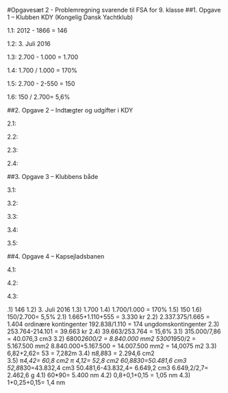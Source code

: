 #Opgavesæt 2 - Problemregning svarende til FSA for 9. klasse
##1. Opgave 1 – Klubben KDY (Kongelig Dansk Yachtklub)

1.1: 2012 - 1866 = 146

1.2: 3. Juli 2016

1.3: 2.700 - 1.000 = 1.700

1.4: 1.700 / 1.000 =  170%

1.5: 2.700 - 2-550 = 150

1.6: 150 / 2.700= 5,6%


##2. Opgave 2 – Indtægter og udgifter i KDY

2.1: 

2.2: 

2.3: 

2.4: 

##3. Opgave 3 – Klubbens både

3.1: 

3.2: 

3.3: 

3.4: 

3.5: 


##4. Opgave 4 – Kapsejladsbanen

4.1: 

4.2: 

4.3: 


.1) 146
1.2) 3. Juli 2016
1.3) 1.700
1.4) 1.700/1.000 =  170%
1.5) 150
1.6) 150/2.700= 5,5%
2.1) 1.665+1.110+555 = 3.330 kr
2.2) 2.337.375/1.665 = 1.404 ordinære kontingenter
       192.838/1.110 = 174 ungdomskontingenter
2.3) 253.764-214.101 =  39.663 kr
2.4) 39.663/253.764 =  15,6%
3.1) 315.000/7,86 =  40.076,3 cm3
3.2) 6800*2600/2 = 8.840.000 mm2
        5300*1950/2 = 5.167.500 mm2
            8.840.000+5.167.500 = 14.007.500 mm2 = 14,0075 m2
3.3) 6,82+2,62= 53 = 7,282m
3.4) π*8,8*83 = 2.294,6 cm2     
3.5)  π*4,42= 60,8 cm2
         π *4,12= 52,8 cm2
         60,8*830=50.481,6 cm3
         52,8*830=43.832,4 cm3
         50.481,6-43.832,4= 6.649,2 cm3
         6.649,2/2,7= 2.462,6 g
4.1) 60*90= 5.400 nm 
4.2) 0,8+0,1+0,15 = 1,05 nm
4.3) 1+0,25+0,15= 1,4 nm
